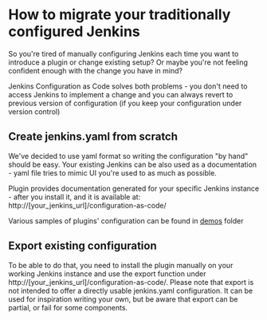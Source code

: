 # How to migrate your traditionally configured Jenkins

So you're tired of manually configuring Jenkins each time you want to introduce a plugin or change existing setup?
Or maybe you're not feeling confident enough with the change you have in mind?

Jenkins Configuration as Code solves both problems - you don't need to access Jenkins to implement a change and you can always revert to previous version of configuration (if you keep your configuration under version control)

## Create jenkins.yaml from scratch

We've decided to use yaml format so writing the configuration "by hand" should be easy. Your existing Jenkins can be also used as a documentation - yaml file tries to mimic UI you're used to as much as possible.

Plugin provides documentation generated for your specific Jenkins instance - after you install it, and it is available at:
http://[your_jenkins_url]/configuration-as-code/

Various samples of plugins' configuration can be found in [demos](../demos) folder

## Export existing configuration

To be able to do that, you need to install the plugin manually on your working Jenkins instance and use the export function under http://[your_jenkins_url]/configuration-as-code/. Please note that export is not intended to offer a directly usable jenkins.yaml configuration. It can be used for inspiration writing your own, but be aware that export can be partial, or fail for some components.
